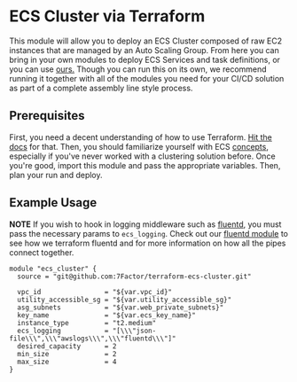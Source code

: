 # ECS Cluster via Terraform

This module will allow you to deploy an ECS Cluster composed of raw EC2 instances that are managed by an Auto Scaling Group.
From here you can bring in your own modules to deploy ECS Services and task definitions, or you can use 
[ours.](https://github.com/7Factor/terraform-ecs-http-task) Though you can run this on its own, we recommend running it together
with all of the modules you need for your CI/CD solution as part of a complete assembly line style process.

## Prerequisites

First, you need a decent understanding of how to use Terraform. [Hit the docs](https://www.terraform.io/intro/index.html) for that.
Then, you should familiarize yourself with ECS [concepts](https://aws.amazon.com/ecs/getting-started/), especially if you've 
never worked with a clustering solution before. Once you're good, import this module and 
pass the appropriate variables. Then, plan your run and deploy.

## Example Usage

**NOTE**
If you wish to hook in logging middleware such as [fluentd](https://www.fluentd.org/), you must pass the necessary params
to `ecs_logging`. Check out our [fluentd module](https://github.com/7Factor/terraform-ecs-fluentd) to see how we terraform
fluentd and for more information on how all the pipes connect together.

```hcl-terraform
module "ecs_cluster" {
  source = "git@github.com:7Factor/terraform-ecs-cluster.git"

  vpc_id                = "${var.vpc_id}"
  utility_accessible_sg = "${var.utility_accessible_sg}"
  asg_subnets           = "${var.web_private_subnets}"
  key_name              = "${var.ecs_key_name}"
  instance_type         = "t2.medium"
  ecs_logging           = "[\\\"json-file\\\",\\\"awslogs\\\",\\\"fluentd\\\"]"
  desired_capacity      = 2
  min_size              = 2
  max_size              = 4
}
```
